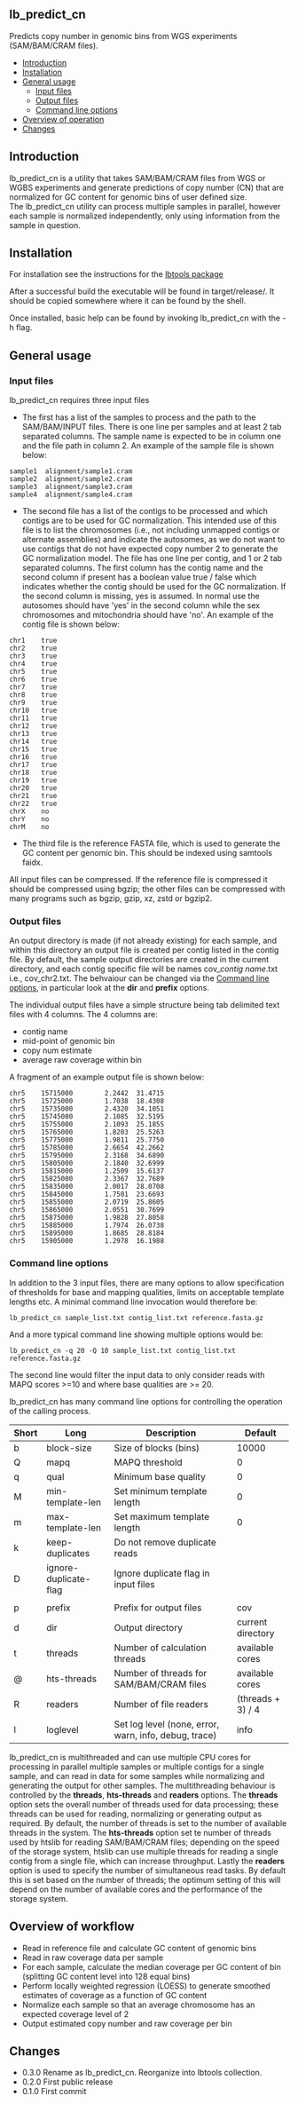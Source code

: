 ## lb_predict_cn
Predicts copy number in genomic bins from WGS experiments (SAM/BAM/CRAM files).

 - [Introduction](#intro)
 - [Installation](#install)
 - [General usage](#usage)
   - [Input files](#input_files)
   - [Output files](#output_files)
   - [Command line options](#cli)
 - [Overview of operation](#overview)
 - [Changes](#changes)

## <a name="intro"></a>Introduction

lb_predict_cn is a utility that takes SAM/BAM/CRAM files from WGS or WGBS experiments and
generate predictions of copy number (CN) that are normalized for GC content for genomic bins of user defined size.  
The lb_predict_cn utility can process multiple samples in parallel,
however each sample is normalized independently, only using information from the sample in question.

## <a name="install"></a>Installation

For installation see the instructions for the [lbtools package](https://github.com/heathsc/lbtools)

After a successful build the executable will be found in target/release/.  It
should be copied somewhere where it can be found by the shell.

Once installed, basic help can be found by invoking lb_predict_cn with
the -h flag.

## <a name="usage"></a>General usage

### <a name="input_files"></a>Input files

lb_predict_cn requires three input files

 - The first has a list of the samples to process and the path to the
SAM/BAM/INPUT files.  There is one line per samples and at least 2 tab separated columns.  The sample name is expected
to be in column one and the file path in column 2.  An example of the sample file is shown below:
```
sample1  alignment/sample1.cram
sample2  alignment/sample2.cram
sample3  alignment/sample3.cram
sample4  alignment/sample4.cram
```

 - The second file has a list of the contigs to be processed and which contigs are to be used for GC normalization.
This intended use of this file is to list the chromosomes (i.e., not including unmapped contigs or alternate assemblies) 
and indicate the autosomes, as we do not want to use contigs that do not have expected copy number 2 to generate the GC normalization model.
The file has one line per contig, and 1 or 2 tab separated columns.
The first column has the contig name and the second column if present has a boolean value true / false which indicates
whether the contig should be used for the GC normalization.  If the second column is missing, yes is assumed.  In normal use
the autosomes should have 'yes' in the second column while the sex chromosomes and mitochondria should have 'no'.  An example of the contig file is shown below:
```
chr1    true
chr2    true
chr3    true
chr4    true
chr5    true
chr6    true
chr7    true
chr8    true
chr9    true
chr10   true
chr11   true
chr12   true
chr13   true
chr14   true
chr15   true
chr16   true
chr17   true
chr18   true
chr19   true
chr20   true
chr21   true
chr22   true
chrX    no
chrY    no
chrM    no
```
 - The third file is the reference FASTA file, which is used to generate the GC content per genomic bin. This should be indexed using samtools faidx.

All input files can be compressed.  If the reference file is compressed it should be compressed using bgzip; the other files
can be compressed with many programs such as bgzip, gzip, xz, zstd or bgzip2.

### <a name="output_files"></a>Output files

An output directory is made (if not already existing) for each sample, and within this directory an output file
is created per contig listed in the contig file.   By default, the sample output directories are created in the current 
directory, and each contig specific file will be names cov_*contig name*.txt i.e., cov_chr2.txt.
The behvaiour can be changed via the [Command line options](#cli), in particular look at the **dir** and **prefix** options.

The individual output files have a simple structure being tab delimited text files with 4 columns.
The 4 columns are:
 - contig name
 - mid-point of genomic bin
 - copy num estimate
 - average raw coverage within bin

A fragment of an example output file is shown below:
```
chr5    15715000        2.2442  31.4715
chr5    15725000        1.7038  18.4308
chr5    15735000        2.4320  34.1051
chr5    15745000        2.1085  32.5195
chr5    15755000        2.1093  25.1855
chr5    15765000        1.8203  25.5263
chr5    15775000        1.9811  25.7750
chr5    15785000        2.6654  42.2662
chr5    15795000        2.3168  34.6890
chr5    15805000        2.1840  32.6999
chr5    15815000        1.2509  15.6137
chr5    15825000        2.3367  32.7689
chr5    15835000        2.0017  28.0708
chr5    15845000        1.7501  23.6693
chr5    15855000        2.0719  25.8605
chr5    15865000        2.0551  30.7699
chr5    15875000        1.9828  27.8058
chr5    15885000        1.7974  26.0738
chr5    15895000        1.8685  28.8184
chr5    15905000        1.2978  16.1988
```
### <a name="cli"></a>Command line options

In addition to the 3 input files, there are many options to
allow specification of thresholds for base and mapping qualities, limits on acceptable template lengths etc.
A minimal command line invocation would therefore be:
```
lb_predict_cn sample_list.txt contig_list.txt reference.fasta.gz
```
And a more typical command line showing multiple options would be:
```
lb_predict_cn -q 20 -Q 10 sample_list.txt contig_list.txt reference.fasta.gz
```

The second line would filter the input data to only consider reads with MAPQ scores >=10 and where base qualities are >= 20.

lb_predict_cn has many command line options for controlling the operation of the calling process.

| Short | Long                  | Description                                           | Default           |
|-------|-----------------------|-------------------------------------------------------|-------------------|
| b     | block-size            | Size of blocks (bins)                                 | 10000             |
| Q     | mapq                  | MAPQ threshold                                        | 0                 |
| q     | qual                  | Minimum base quality                                  | 0                 |
| M     | min-template-len      | Set minimum template length                           | 0                 |
| m     | max-template-len      | Set maximum template length                           | 0                 |
| k     | keep-duplicates       | Do not remove duplicate reads                         |                   |
| D     | ignore-duplicate-flag | Ignore duplicate flag in input files                  |                   |
|||||
| p     | prefix                | Prefix for output files                               | cov               |
| d     | dir                   | Output directory                                      | current directory |
| t     | threads               | Number of calculation threads                         | available cores   |
| @     | hts-threads           | Number of threads for SAM/BAM/CRAM files              | available cores   |
| R     | readers               | Number of file readers                                | (threads + 3) / 4 |
| l     | loglevel              | Set log level (none, error, warn, info, debug, trace) | info              |

lb_predict_cn is multithreaded and can use multiple CPU cores for processing in parallel multiple samples or 
multiple contigs for a single sample, and can read in data for some samples while normalizing and generating the
output for other samples.  The multithreading behaviour is controlled by the **threads**, **hts-threads** 
and **readers** options.  The **threads** option sets the overall number of threads used for data processing; these
threads can be used for reading, normalizing or generating output as required.  By default, the number of threads
is set to the number of available threads in the system.  The **hts-threads** option set te number of threads used by 
htslib for reading SAM/BAM/CRAM files; depending on the speed of the storage system, htslib can use multiple
threads for reading a single contig from a single file, which can increase throughput.  Lastly the **readers** option is
used to specify the number of simultaneous read tasks.  By default this is set based on the number of threads; the optimum
setting of this will depend on the number of available cores and the performance of the storage system.

## <a name="overview"></a>Overview of workflow

- Read in reference file and calculate GC content of genomic bins
- Read in raw coverage data per sample
- For each sample, calculate the median coverage per GC content of bin (splitting GC content level into 128 equal bins)
- Perform locally weighted regression (LOESS) to generate smoothed estimates of coverage as a function of GC content
- Normalize each sample so that an average chromosome has an expected coverage level of 2
- Output estimated copy number and raw coverage per bin

## <a name="changes"></a>Changes

- 0.3.0 Rename as lb_predict_cn.  Reorganize into lbtools collection.
- 0.2.0 First public release
- 0.1.0 First commit

